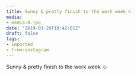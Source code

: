 ```yaml
---
title: Sunny & pretty finish to the work week ☺️
media:
- media-0.jpg
date: "2019-03-29T18:42:01Z"
draft: false
tags:
- imported
- from-instagram
---
```

Sunny & pretty finish to the work week ☺️
